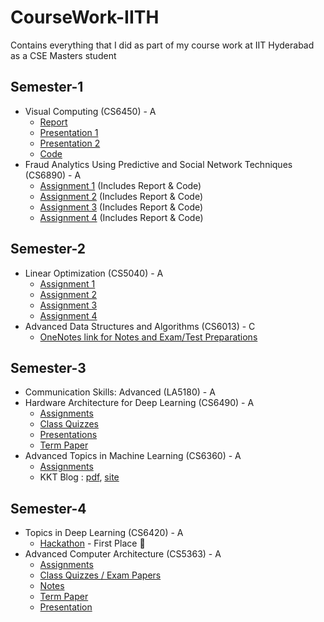 # CourseWork-IITH
Contains everything that I did as part of my course work at IIT Hyderabad as a CSE Masters student

## Semester-1
- Visual Computing (CS6450) - A
  - [Report](https://github.com/rahulvigneswaran/CourseWork-IITH-2023-2025/blob/main/Semester%201/Visual%20Computing%20(CS6450)/Rahul_Vigneswaran_CS23MTECH02002_Visual_Computing_Final_Report.pdf)
  - [Presentation 1](https://github.com/rahulvigneswaran/CourseWork-IITH-2023-2025/blob/main/Semester%201/Visual%20Computing%20(CS6450)/Rahul_Vigneswaran_CS23MTECH02002_Visual_Computing_Presentation_1.pdf)
  - [Presentation 2](https://github.com/rahulvigneswaran/CourseWork-IITH-2023-2025/blob/main/Semester%201/Visual%20Computing%20(CS6450)/Rahul_Vigneswaran_CS23MTECH02002_Visual_Computing_Presentation_2.pdf)
  - [Code](https://github.com/rahulvigneswaran/CourseWork-IITH-2023-2025/tree/main/Semester%201/Visual%20Computing%20(CS6450)/Repro_and_Novelty_code)
- Fraud Analytics Using Predictive and Social Network Techniques (CS6890) - A
  - [Assignment 1](https://github.com/rahulvigneswaran/CourseWork-IITH-2023-2025/tree/main/Semester%201/Fraud%20Analytics%20Using%20Predictive%20and%20Social%20Network%20Techniques%20(CS6890)/Assignment%201) (Includes Report & Code)
  - [Assignment 2](https://github.com/rahulvigneswaran/CourseWork-IITH-2023-2025/tree/main/Semester%201/Fraud%20Analytics%20Using%20Predictive%20and%20Social%20Network%20Techniques%20(CS6890)/Assignment%202) (Includes Report & Code)
  - [Assignment 3](https://github.com/rahulvigneswaran/CourseWork-IITH-2023-2025/tree/main/Semester%201/Fraud%20Analytics%20Using%20Predictive%20and%20Social%20Network%20Techniques%20(CS6890)/Assigment%203) (Includes Report & Code)
  - [Assignment 4](https://github.com/rahulvigneswaran/CourseWork-IITH-2023-2025/tree/main/Semester%201/Fraud%20Analytics%20Using%20Predictive%20and%20Social%20Network%20Techniques%20(CS6890)/Assignment%204) (Includes Report & Code)

## Semester-2
- Linear Optimization (CS5040) - A
  - [Assignment 1](https://github.com/rahulvigneswaran/CourseWork-CSE-MS-IITH-2023-2025/tree/main/Semester%202/Linear%20Optimization%20(CS5040)/Assignment%201)
  - [Assignment 2](https://github.com/rahulvigneswaran/CourseWork-CSE-MS-IITH-2023-2025/tree/main/Semester%202/Linear%20Optimization%20(CS5040)/Assignment%202)
  - [Assignment 3](https://github.com/rahulvigneswaran/CourseWork-CSE-MS-IITH-2023-2025/tree/main/Semester%202/Linear%20Optimization%20(CS5040)/Assignment%203)
  - [Assignment 4](https://github.com/rahulvigneswaran/CourseWork-CSE-MS-IITH-2023-2025/tree/main/Semester%202/Linear%20Optimization%20(CS5040)/Assignment%204)
- Advanced Data Structures and Algorithms (CS6013) - C
  - [OneNotes link for Notes and Exam/Test Preparations](https://1drv.ms/u/s!AoLSntMXZD8PmykeRMnyAiBahoPU)

## Semester-3
- Communication Skills: Advanced (LA5180) - A
- Hardware Architecture for Deep Learning (CS6490) - A
  - [Assignments](https://github.com/rahulvigneswaran/CourseWork-CSE-MS-IITH-2023-2025/tree/main/Semester%203/Hardware%20Architecture%20for%20Deep%20Learning%20(CS6490)/Assignments)
  - [Class Quizzes](https://github.com/rahulvigneswaran/CourseWork-CSE-MS-IITH-2023-2025/tree/main/Semester%203/Hardware%20Architecture%20for%20Deep%20Learning%20(CS6490)/Class%20Quizzes)
  - [Presentations](https://github.com/rahulvigneswaran/CourseWork-CSE-MS-IITH-2023-2025/tree/main/Semester%203/Hardware%20Architecture%20for%20Deep%20Learning%20(CS6490)/Presentations)
  - [Term Paper](https://github.com/rahulvigneswaran/CourseWork-CSE-MS-IITH-2023-2025/blob/main/Semester%203/Hardware%20Architecture%20for%20Deep%20Learning%20(CS6490)/HADL_Term_paper.pdf)
- Advanced Topics in Machine Learning (CS6360) - A
  - [Assignments](https://github.com/rahulvigneswaran/CourseWork-CSE-MS-IITH-2023-2025/tree/main/Semester%203/Advanced%20Topics%20in%20Machine%20Learning%20(CS6360)/Assigments)
  - KKT Blog : [pdf](https://github.com/rahulvigneswaran/CourseWork-CSE-MS-IITH-2023-2025/blob/main/Semester%203/Advanced%20Topics%20in%20Machine%20Learning%20(CS6360)/Constrained%20optimization%20and%20KKT%20Conditions_Blog.pdf), [site](https://rahulvigneswaran.github.io/blog/2024/kkt/)

## Semester-4
- Topics in Deep Learning (CS6420) - A
  - [Hackathon](https://github.com/rahulvigneswaran/CourseWork-CSE-MS-IITH-2023-2025/blob/main/Semester%204/Topics%20in%20Deep%20Learning%20(CS6420)/TiDeL%20CS6420%20Hackathon.pdf) - First Place 🥇
- Advanced Computer Architecture (CS5363) - A
  - [Assignments](https://github.com/rahulvigneswaran/CourseWork-CSE-MS-IITH-2023-2025/tree/main/Semester%204/Advanced%20Computer%20Architecture%20(CS5363)/Assignment)
  - [Class Quizzes / Exam Papers](https://github.com/rahulvigneswaran/CourseWork-CSE-MS-IITH-2023-2025/tree/main/Semester%204/Advanced%20Computer%20Architecture%20(CS5363)/Question%20Papers)
  - [Notes](https://github.com/rahulvigneswaran/CourseWork-CSE-MS-IITH-2023-2025/tree/main/Semester%204/Advanced%20Computer%20Architecture%20(CS5363)/Notes)
  - [Term Paper](https://github.com/rahulvigneswaran/CourseWork-CSE-MS-IITH-2023-2025/blob/main/Semester%204/Advanced%20Computer%20Architecture%20(CS5363)/ACA_Term_Paper.pdf)
  - [Presentation](https://github.com/rahulvigneswaran/CourseWork-CSE-MS-IITH-2023-2025/blob/main/Semester%204/Advanced%20Computer%20Architecture%20(CS5363)/ACA_Term_Paper.pdf)
